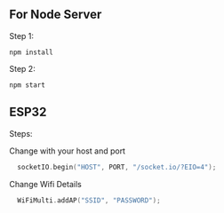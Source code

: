 ## For Node Server

Step 1:
```shell
npm install
```

Step 2:
```shell
npm start
```

## ESP32

Steps:

Change with your host and port
```c
  socketIO.begin("HOST", PORT, "/socket.io/?EIO=4");
```

Change Wifi Details
```c
  WiFiMulti.addAP("SSID", "PASSWORD");
```